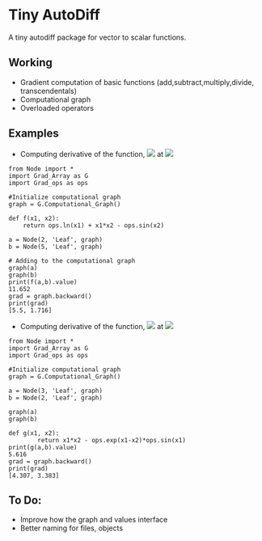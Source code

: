 # Tiny AutoDiff
A tiny autodiff package for vector to scalar functions.
## Working
- Gradient computation of basic functions (add,subtract,multiply,divide, transcendentals)
- Computational graph 
- Overloaded operators
## Examples
- Computing derivative of the function, <img src="https://render.githubusercontent.com/render/math?math=f(x_1,x_2) = \ln(x_1) %2B x_1 x_2 - \sin(x_2)"> at <img src="https://render.githubusercontent.com/render/math?math=(x_1,x_2) = (2,5)">

```
from Node import *
import Grad_Array as G
import Grad_ops as ops

#Initialize computational graph
graph = G.Computational_Graph()

def f(x1, x2):
    return ops.ln(x1) + x1*x2 - ops.sin(x2)

a = Node(2, 'Leaf', graph)
b = Node(5, 'Leaf', graph)

# Adding to the computational graph
graph(a)
graph(b)
print(f(a,b).value)
11.652
grad = graph.backward()
print(grad)
[5.5, 1.716]
```

- Computing derivative of the function, <img src="https://render.githubusercontent.com/render/math?math=f(x_1,x_2) = x_1 x_2 - e^{x_1 - x_2}\sin(x_1)"> at <img src="https://render.githubusercontent.com/render/math?math=(x_1,x_2) = (3,2)">
```
from Node import *
import Grad_Array as G
import Grad_ops as ops

#Initialize computational graph
graph = G.Computational_Graph()

a = Node(3, 'Leaf', graph)
b = Node(2, 'Leaf', graph)

graph(a)
graph(b)

def g(x1, x2):
        return x1*x2 - ops.exp(x1-x2)*ops.sin(x1)
print(g(a,b).value)
5.616
grad = graph.backward()
print(grad)
[4.307, 3.383]
```
## To Do:
- Improve how the graph and values interface
- Better naming for files, objects

